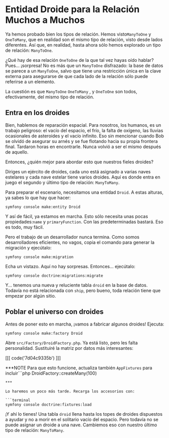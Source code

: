 # Entidad Droide para la Relación Muchos a Muchos

Ya hemos probado bien los tipos de relación. Hemos visto`ManyToOne` y `OneToMany`, que en realidad son el mismo tipo de relación, visto desde lados diferentes. Así que, en realidad, hasta ahora sólo hemos explorado un tipo de relación: `ManyToOne`.

¿Qué hay de esa relación `OneToOne` de la que tal vez hayas oído hablar? Pues... ¡sorpresa! No es más que un `ManyToOne` disfrazado: la base de datos se parece a un `ManyToOne`, salvo que tiene una restricción única en la clave externa para asegurarse de que cada lado de la relación sólo puede referirse a un elemento.

La cuestión es que `ManyToOne` `OneToMany` , y `OneToOne` son todos, efectivamente, del mismo tipo de relación.

## Entra en los droides

Bien, hablemos de reparación espacial. Para nosotros, los humanos, es un trabajo peligroso: el vacío del espacio, el frío, la falta de oxígeno, las lluvias ocasionales de asteroides y el vacío infinito. Eso sin mencionar cuando Bob se olvidó de asegurar su arnés y se fue flotando hacia su propia frontera final. Tardaron horas en encontrarle. Nunca volvió a ser el mismo después de aquello.

Entonces, ¿quién mejor para abordar esto que nuestros fieles droides? 

Diriges un ejército de droides, cada uno está asignado a varias naves estelares y cada nave estelar tiene varios droides. Aquí es donde entra en juego el segundo y último tipo de relación: `ManyToMany`.

Para preparar el escenario, necesitamos una entidad `Droid`. A estas alturas, ya sabes lo que hay que hacer:

```terminal
symfony console make:entity Droid
```

Y así de fácil, ya estamos en marcha. Esto sólo necesita unas pocas propiedades:`name` y `primaryFunction`. Con las predeterminadas bastará. Eso es todo, muy fácil. 

Pero el trabajo de un desarrollador nunca termina. Como somos desarrolladores eficientes, no vagos, copia el comando para generar la migración y ejecútalo:

```terminal-silent
symfony console make:migration
```

Echa un vistazo. Aquí no hay sorpresas. Entonces... ejecútalo:

```terminal
symfony console doctrine:migrations:migrate
```

Y... tenemos una nueva y reluciente tabla `droid` en la base de datos. Todavía no está relacionada con `ship`, pero bueno, toda relación tiene que empezar por algún sitio.

## Poblar el universo con droides

Antes de poner esto en marcha, ¡vamos a fabricar algunos droides! Ejecuta:

```terminal
symfony console make:factory Droid
```

Abre `src/Factory/DroidFactory.php`. Ya está listo, pero les falta personalidad. Sustituiré la matriz por datos más interesantes:

[[[ code('7d04c9335b') ]]]

***NOTE
Para que esto funcione, actualiza también `AppFixtures` para incluir```php
DroidFactory::createMany(100)
```
***

Lo haremos un poco más tarde. Recarga los accesorios con:

```terminal
symfony console doctrine:fixtures:load
```

¡Y ahí lo tienes! Una tabla `droid` llena hasta los topes de droides dispuestos a ayudar y no a morir en el solitario vacío del espacio. Pero todavía no se puede asignar un droide a una nave. Cambiemos eso con nuestro último tipo de relación: `ManyToMany`.
